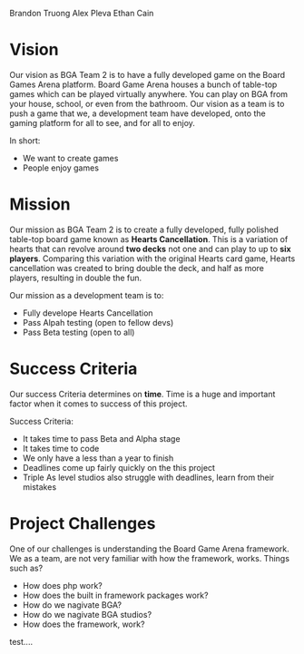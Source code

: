 Brandon Truong
Alex Pleva
Ethan Cain

# Vision 

Our vision as BGA Team 2 is to have a fully developed game on the Board Games Arena platform. Board Game Arena houses a bunch of table-top games which can be played virtually anywhere. You can play on BGA from your house, school, or even from the bathroom. Our vision as a team is to push a game that we, a development team have developed, onto the gaming platform for all to see, and for all to enjoy.

 In short: 
- We want to create games
- People enjoy games



# Mission 

Our mission as BGA Team 2 is to create a fully developed, fully polished table-top board game known as **Hearts Cancellation**. This is a variation of hearts that can revolve around **two decks** not one and can play to up to **six players**. Comparing this variation with the original Hearts card game, Hearts cancellation was created to bring double the deck, and half as more players, resulting in double the fun. 

Our mission as a development team is to:

- Fully develope Hearts Cancellation
- Pass Alpah testing (open to fellow devs)
- Pass Beta testing (open to all)



# Success Criteria 

Our success Criteria determines on **time**. Time is a huge and important factor when it comes to success of this project.

Success Criteria: 
- It takes time to pass Beta and Alpha stage 
- It takes time to code
- We only have a less than a year to finish
- Deadlines come up fairly quickly on the this project 
- Triple As level studios also struggle with deadlines, learn from their mistakes 

# Project Challenges

One of our challenges is understanding the Board Game Arena framework. We as a team, are not very familiar with how the framework, works. Things such as? 
- How does php work?
- How does the built in framework packages work? 
- How do we nagivate BGA?
- How do we nagivate BGA studios? 
- How does the framework, work?  

test....
